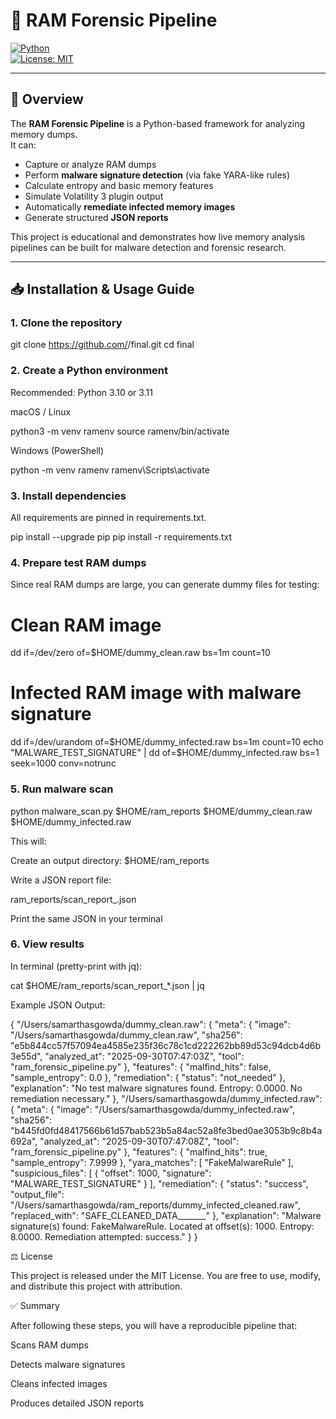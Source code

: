 # 🧩 RAM Forensic Pipeline

[![Python](https://img.shields.io/badge/python-3.10%2B-blue)](https://www.python.org/)  
[![License: MIT](https://img.shields.io/badge/License-MIT-green.svg)](LICENSE)

---

## 📖 Overview

The **RAM Forensic Pipeline** is a Python-based framework for analyzing memory dumps.  
It can:

- Capture or analyze RAM dumps
- Perform **malware signature detection** (via fake YARA-like rules)
- Calculate entropy and basic memory features
- Simulate Volatility 3 plugin output
- Automatically **remediate infected memory images**
- Generate structured **JSON reports**

This project is educational and demonstrates how live memory analysis pipelines can be built for malware detection and forensic research.

---

## 📥 Installation & Usage Guide

### 1. Clone the repository

git clone https://github.com/<your-username>/final.git
cd final

### 2. Create a Python environment
Recommended: Python 3.10 or 3.11

macOS / Linux

python3 -m venv ramenv
source ramenv/bin/activate

Windows (PowerShell)

python -m venv ramenv
ramenv\Scripts\activate

### 3. Install dependencies

All requirements are pinned in requirements.txt.

pip install --upgrade pip
pip install -r requirements.txt

### 4. Prepare test RAM dumps

Since real RAM dumps are large, you can generate dummy files for testing:

# Clean RAM image
dd if=/dev/zero of=$HOME/dummy_clean.raw bs=1m count=10

# Infected RAM image with malware signature
dd if=/dev/urandom of=$HOME/dummy_infected.raw bs=1m count=10
echo "MALWARE_TEST_SIGNATURE" | dd of=$HOME/dummy_infected.raw bs=1 seek=1000 conv=notrunc

### 5. Run malware scan

python malware_scan.py $HOME/ram_reports $HOME/dummy_clean.raw $HOME/dummy_infected.raw

This will:

Create an output directory: $HOME/ram_reports

Write a JSON report file:

ram_reports/scan_report_<timestamp>.json

Print the same JSON in your terminal

### 6. View results

In terminal (pretty-print with jq):

cat $HOME/ram_reports/scan_report_*.json | jq

Example JSON Output:

{
  "/Users/samarthasgowda/dummy_clean.raw": {
    "meta": {
      "image": "/Users/samarthasgowda/dummy_clean.raw",
      "sha256": "e5b844cc57f57094ea4585e235f36c78c1cd222262bb89d53c94dcb4d6b3e55d",
      "analyzed_at": "2025-09-30T07:47:03Z",
      "tool": "ram_forensic_pipeline.py"
    },
    "features": {
      "malfind_hits": false,
      "sample_entropy": 0.0
    },
    "remediation": {
      "status": "not_needed"
    },
    "explanation": "No test malware signatures found. Entropy: 0.0000. No remediation necessary."
  },
  "/Users/samarthasgowda/dummy_infected.raw": {
    "meta": {
      "image": "/Users/samarthasgowda/dummy_infected.raw",
      "sha256": "b445fd0fd48417566b61d57bab523b5a84ac52a8fe3bed0ae3053b9c8b4a692a",
      "analyzed_at": "2025-09-30T07:47:08Z",
      "tool": "ram_forensic_pipeline.py"
    },
    "features": {
      "malfind_hits": true,
      "sample_entropy": 7.9999
    },
    "yara_matches": [
      "FakeMalwareRule"
    ],
    "suspicious_files": [
      {
        "offset": 1000,
        "signature": "MALWARE_TEST_SIGNATURE"
      }
    ],
    "remediation": {
      "status": "success",
      "output_file": "/Users/samarthasgowda/ram_reports/dummy_infected_cleaned.raw",
      "replaced_with": "SAFE_CLEANED_DATA_______"
    },
    "explanation": "Malware signature(s) found: FakeMalwareRule. Located at offset(s): 1000. Entropy: 8.0000. Remediation attempted: success."
  }
}

⚖️ License

This project is released under the MIT License.
You are free to use, modify, and distribute this project with attribution.

✅ Summary

After following these steps, you will have a reproducible pipeline that:

Scans RAM dumps

Detects malware signatures

Cleans infected images

Produces detailed JSON reports
